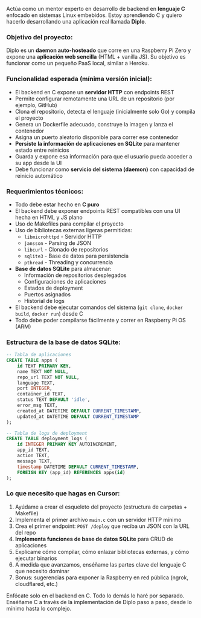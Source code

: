 Actúa como un mentor experto en desarrollo de backend en **lenguaje C** enfocado en sistemas Linux embebidos. Estoy aprendiendo C y quiero hacerlo desarrollando una aplicación real llamada **Diplo**.

### Objetivo del proyecto:
Diplo es un **daemon auto-hosteado** que corre en una Raspberry Pi Zero y expone una **aplicación web sencilla** (HTML + vanilla JS). Su objetivo es funcionar como un pequeño PaaS local, similar a Heroku.

### Funcionalidad esperada (mínima versión inicial):
- El backend en C expone un **servidor HTTP** con endpoints REST
- Permite configurar remotamente una URL de un repositorio (por ejemplo, GitHub)
- Clona el repositorio, detecta el lenguaje (inicialmente solo Go) y compila el proyecto
- Genera un Dockerfile adecuado, construye la imagen y lanza el contenedor
- Asigna un puerto aleatorio disponible para correr ese contenedor
- **Persiste la información de aplicaciones en SQLite** para mantener estado entre reinicios
- Guarda y expone esa información para que el usuario pueda acceder a su app desde la UI
- Debe funcionar como **servicio del sistema (daemon)** con capacidad de reinicio automático

### Requerimientos técnicos:
- Todo debe estar hecho en **C puro**
- El backend debe exponer endpoints REST compatibles con una UI hecha en HTML y JS plano
- Uso de Makefiles para compilar el proyecto
- Uso de bibliotecas externas ligeras permitidas:
  - `libmicrohttpd` - Servidor HTTP
  - `jansson` - Parsing de JSON
  - `libcurl` - Clonado de repositorios
  - `sqlite3` - Base de datos para persistencia
  - `pthread` - Threading y concurrencia
- **Base de datos SQLite** para almacenar:
  - Información de repositorios desplegados
  - Configuraciones de aplicaciones
  - Estados de deployment
  - Puertos asignados
  - Historial de logs
- El backend debe ejecutar comandos del sistema (`git clone`, `docker build`, `docker run`) desde C
- Todo debe poder compilarse fácilmente y correr en Raspberry Pi OS (ARM)

### Estructura de la base de datos SQLite:
```sql
-- Tabla de aplicaciones
CREATE TABLE apps (
    id TEXT PRIMARY KEY,
    name TEXT NOT NULL,
    repo_url TEXT NOT NULL,
    language TEXT,
    port INTEGER,
    container_id TEXT,
    status TEXT DEFAULT 'idle',
    error_msg TEXT,
    created_at DATETIME DEFAULT CURRENT_TIMESTAMP,
    updated_at DATETIME DEFAULT CURRENT_TIMESTAMP
);

-- Tabla de logs de deployment
CREATE TABLE deployment_logs (
    id INTEGER PRIMARY KEY AUTOINCREMENT,
    app_id TEXT,
    action TEXT,
    message TEXT,
    timestamp DATETIME DEFAULT CURRENT_TIMESTAMP,
    FOREIGN KEY (app_id) REFERENCES apps(id)
);
```

### Lo que necesito que hagas en Cursor:
1. Ayúdame a crear el esqueleto del proyecto (estructura de carpetas + Makefile)
2. Implementa el primer archivo `main.c` con un servidor HTTP mínimo
3. Crea el primer endpoint: `POST /deploy` que reciba un JSON con la URL del repo
4. **Implementa funciones de base de datos SQLite** para CRUD de aplicaciones
5. Explícame cómo compilar, cómo enlazar bibliotecas externas, y cómo ejecutar binarios
6. A medida que avanzamos, enséñame las partes clave del lenguaje C que necesito dominar
7. Bonus: sugerencias para exponer la Raspberry en red pública (ngrok, cloudflared, etc.)

Enfócate solo en el backend en C. Todo lo demás lo haré por separado. Enséñame C a través de la implementación de Diplo paso a paso, desde lo mínimo hasta lo complejo.
